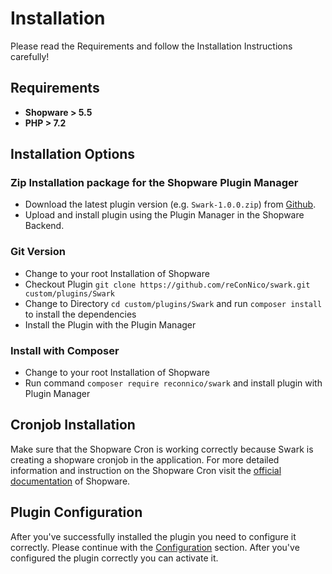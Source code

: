# Installation

Please read the Requirements and follow the Installation Instructions carefully!

## Requirements

* **Shopware > 5.5**
* **PHP > 7.2**

## Installation Options

### Zip Installation package for the Shopware Plugin Manager
* Download the latest plugin version (e.g. ```Swark-1.0.0.zip```) from [Github](https://github.com/reConNico/swark/releases).
* Upload and install plugin using the Plugin Manager in the Shopware Backend.

### Git Version
* Change to your root Installation of Shopware
* Checkout Plugin ```git clone https://github.com/reConNico/swark.git custom/plugins/Swark```
* Change to Directory ```cd custom/plugins/Swark``` and run ```composer install``` to install the dependencies
* Install the Plugin with the Plugin Manager

### Install with Composer
* Change to your root Installation of Shopware
* Run command ```composer require reconnico/swark``` and install plugin with Plugin Manager

## Cronjob Installation

Make sure that the Shopware Cron is working correctly because Swark is creating a shopware cronjob in the application. For more detailed information and instruction on the Shopware Cron visit the [official documentation](https://docs.shopware.com/en/shopware-5-en/settings/system-cronjobs) of Shopware.

## Plugin Configuration

After you've successfully installed the plugin you need to configure it correctly. Please continue with the [Configuration](/configuration/) section. After you've configured the plugin correctly you can activate it.
